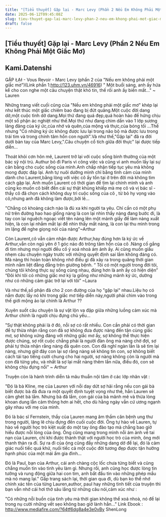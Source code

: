 ```yaml
---
title: "[Tiểu thuyết] Gặp lại - Marc Levy (Phần 2 Nếu Em Không Phải Một Giấc Mơ)"
date: 2025-06-12T09:45:08Z
slug: tieu-thuyet-gap-lai-marc-levy-phan-2-neu-em-khong-phai-mot-giac-mo
draft: false
---
```


## [Tiểu thuyết] Gặp lại - Marc Levy (Phần 2 Nếu Em Không Phải Một Giấc Mơ)

## Kami.Datenshi

ǤẶР ŁẠƗ - Vous Revoir - Marc Levy 
(phần 2 của "Nếu em không phải một giấc mơ")(Link phần 1:http://123.uhm.vn/46916)
" Một buổi sáng, anh ấy hứa kể cho con nghe một câu chuyện thật khó tin, thế rồi anh ấy biến mất..." ~ Lauren




Những trang viết cuối cũng của "Nếu em không phải một giấc mơ" khép lại như kết thúc một giấc chiêm bao đang bị đứt quãng.Một cuộc đời dang dở,một cuộc tình dở dang.Mọi thứ đang quá đẹp,quá hoàn hảo đế hứng chịu một số phận ác nghiệt như thế.Mọi thứ như đang chìm dần vào 1 lớp sương lãng đãng của ký ức,của nhớ và quên,của mộng và thực,của bóng tối ...Thế nhưng "Có những ký ức không được lưu lại trong não bộ mà được lưu trong trái tim và trong chính tâm hồn con người".Và như thế,"Gặp lại" đã ra đời dưới bàn tay của Marc Levy,".Câu chuyện cổ tích giữa đời thực" lại được tiếp diễn...

Thoát khỏi cơn hôn mê, Laurent trở lại với cuộc sống bình thường của một bác sỹ nội trú. Authur bỏ đi Paris vì công việc và cũng vì anh muốn lấy lại sự cân bằng cho cuộc sống của mình.Anh chấp nhận tiếp tục yêu mà không mong được đáp lại. Anh tự nuôi dưỡng mình chỉ bằng tình cảm của mình dành cho Laurent,bằng lòng với việc cô ấy tồn tại ở trên đời mà không tìm cách gặp lại. Anh muốn Laurent có thời gian để tìm lại chính mình và anh cũng ko muốn cô biết đến cái sự thật khủng khiếp mà mẹ cô và vị bác sĩ - thầy cô đã chọn cách không duy trì cuộc sống của cô , từ bỏ hy vọng vào cô,nhưng anh đã không làm được,bởi lẽ...

"Chẳng có khoảng cách nào là đủ xa khi người ta yêu. Chỉ cần có một phụ nữ trên đường hao hao giống nàng là con lại nhìn thấy nàng đang bước đi, là tay con lại nguệch ngoạc viết tên nàng lên một mảnh giấy để làm nàng xuất hiện, là con lại nhắm mắt lại để nhìn thấy mắt nàng, là con lại thu mình trong im lặng để nghe giọng nói của nàng"~Arthur

Còn Laurent,cô vẫn cảm nhận được Arthur,hay đúng hơn là ký ức về Arthur,vẫn còn ngủ yên ở 1 góc nào đó trông tâm hồn của cô .Nàng cố gắng đi tìm nhưng mọi người đều cố ý xoá nhoà ám ảnh ấy. Ai cũng muốn giấu nhẹm câu chuyện ngày trước với những quyết định sai lầm không đáng có. Mà nàng thì hoàn toàn không nhớ điều gì đã xảy ra trong quãng thời gian mình nằm liệt đằng đẵng trên giường bệnh. “ Tôi có một người trong đời tôi, chúng tôi không thực sự sống cùng nhau, đúng hơn là anh ấy có hiện diện” 
“Đôi khi tôi có những giấc mơ kỳ lạ giống như những mảnh ký ức, dường như có những cảm giác trở lại với tôi”
~Laura



Và như thế,số phận đã cho 2 con đường của họ "gặp lại" nhau.Liệu họ có nắm được lấy nó khi trong giấc mơ tiếp diễn này,người phải chìm vào trong thế giới mộng ảo lại chính là Arthur ?? 

Xuyên suốt câu chuyện là sự vật lộn va đập giữa những luồng cảm xúc mà Arthur chính là người chịu đựng chủ yếu...

"Sự thật không phải là ở đó, nỗi sợ có rất nhiều. Con cần phải có thời gian để tự thừa nhận rằng con đã sợ không đưa được nàng đến tận cùng giấc mơ, sợ không xứng đáng với những giấc mơ ấy, sợ không thể thực hiện được chúng, sợ rốt cuộc chẳng phải là người đàn ông mà nàng chờ đợi, sợ phải tự thừa nhận rằng nàng đã quên con.
Con đã nghĩ ngàn lần là sẽ tìm lại nàng, nhưng giờ đây con lại sợ rằng nàng sẽ không tin con, sợ không biết cách tái tạo tiếng cười chung cho hai người, sợ nàng không còn là người mà con đã từng yêu, và nhất là sợ lại mất nàng thêm lần nữa, điều đó, con sẽ không chịu đựng nổi" ~ Arthur


Truyện còn là hành trình diễn tả mâu thuẫn nội tâm ở các lớp nhân vật :

"Đó là bà Kline, mẹ của Lauren với nỗi day dứt sợ hãi rằng nếu con gái bà biết được bà đã đưa ra một quyết định tuyệt vọng như thế, hẳn Lauren sẽ căm ghét bà lắm. Nhưng bà đã lầm, con gái của bà mãnh mẽ và thừa lòng khoan dung lẫn cảm thông hơn ai hết, cho dù hằng ngày vẫn cứ ương ngạnh gây nhau với mẹ của mình.

Đó là bác sĩ Fernstein, thầy của Lauren mang âm thầm căn bệnh ung thư trong người, lặng lẽ chịu đựng đến cuối cuộc đời. Ông tự hào về Lauren, tự hào về người học trò kiệt xuất do một tay ông đào tạo mà chẳng bao giờ hiểu được nỗi lòng của ông. Ông cũng mang trong mình nỗi ám ảnh về tai nạn của Lauren, chỉ khi được thành thật với người học trò của mình, ông mới thanh thản ra đi. Sự ra đi của ông cũng đầy những dang dở để lại, đó là cảm giác nuối tiếc quá khứ, nuối tiếc cả một cuộc đời tương đẹp được tận hưởng hạnh phúc của một mái ấm gia đình...

Đó là Paul, bạn của Arthur, cái anh chàng cộc lốc chưa từng biết và cũng chẳng muốn tin vào tình yêu làm gì. Nhưng rồi, anh cũng học được lòng tin tưởng và rung động giữa hai con tim, anh bắt đầu tin vào những phép mầu mà nó mang lại."
Gấp trang sách lại, thời gian qua đi, dù bạn ko thể nhớ chính xác tên của từng Lauren,author, paul hay những tình tiết của truyện thì bạn vẫn nhớ cái hơi thở sâu lắng từ những câu nói,cảm xúc như :

"Có những nỗi buồn của tình yêu mà thời gian không thể xoá nhoà, nó để lại trong nụ cười những vết sẹo không bao giờ lành hẳn..." Link Ebook : http://www.mediafire.com/?64tf6dg8a4e3e0vBy ShenLong